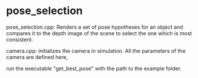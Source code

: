# pose_selection

pose_selection.cpp: Renders a set of pose hypotheses for an object and compares it to the depth image of the scene to select the one which is most consistent.

camera.cpp: initializes the camera in simulation. All the parameters of the camera are defined here,

run the executable "get_best_pose" with the path to the example folder.
